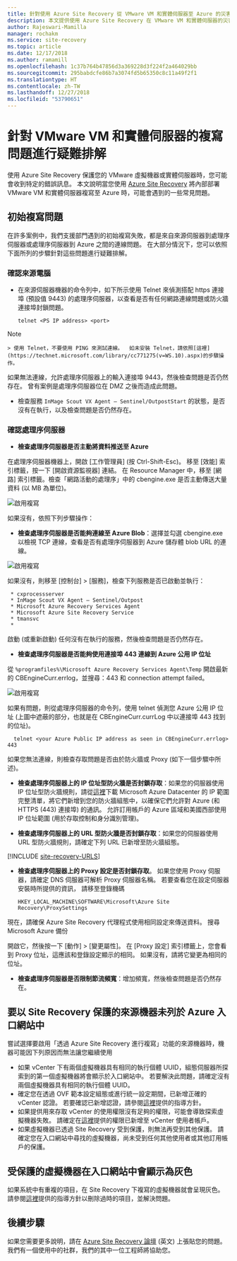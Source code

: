 ```yaml
---
title: 針對使用 Azure Site Recovery 從 VMware VM 和實體伺服器至 Azure 的災害復原複寫問題進行疑難排解 | Microsoft Docs
description: 本文提供使用 Azure Site Recovery 在 VMware VM 和實體伺服器的災害復原期間，其常見複寫問題的疑難排解資訊。
author: Rajeswari-Mamilla
manager: rochakm
ms.service: site-recovery
ms.topic: article
ms.date: 12/17/2018
ms.author: ramamill
ms.openlocfilehash: 1c37b764b47856d3a369228d3f224f2a464029bb
ms.sourcegitcommit: 295babdcfe86b7a3074fd5b65350c8c11a49f2f1
ms.translationtype: HT
ms.contentlocale: zh-TW
ms.lasthandoff: 12/27/2018
ms.locfileid: "53790651"
---
```

# <a name="troubleshoot-replication-issues-for-vmware-vms-and-physical-servers"></a>針對 VMware VM 和實體伺服器的複寫問題進行疑難排解

使用 Azure Site Recovery 保護您的 VMware 虛擬機器或實體伺服器時，您可能會收到特定的錯誤訊息。 本文說明當您使用 [Azure Site Recovery](site-recovery-overview.md) 將內部部署 VMware VM 和實體伺服器複寫至 Azure 時，可能會遇到的一些常見問題。


## <a name="initial-replication-issues"></a>初始複寫問題

在許多案例中，我們支援部門遇到的初始複寫失敗，都是來自來源伺服器到處理序伺服器或處理序伺服器到 Azure 之間的連線問題。 在大部分情況下，您可以依照下面所列的步驟針對這些問題進行疑難排解。

### <a name="verify-the-source-machine"></a>確認來源電腦
* 在來源伺服器機器的命令列中，如下所示使用 Telnet 來偵測搭配 https 連接埠 (預設值 9443) 的處理序伺服器，以查看是否有任何網路連線問題或防火牆連接埠封鎖問題。

    `telnet <PS IP address> <port>`
> [!NOTE]
    > 使用 Telnet，不要使用 PING 來測試連線。  如未安裝 Telnet，請依照[這裡](https://technet.microsoft.com/library/cc771275(v=WS.10).aspx)的步驟操作。

如果無法連線，允許處理序伺服器上的輸入連接埠 9443，然後檢查問題是否仍然存在。 曾有案例是處理序伺服器位在 DMZ 之後而造成此問題。

* 檢查服務 `InMage Scout VX Agent – Sentinel/OutpostStart` 的狀態，是否沒有在執行，以及檢查問題是否仍然存在。   

### <a name="verify-the-process-server"></a>確認處理序伺服器

* **檢查處理序伺服器是否主動將資料推送至 Azure**

在處理序伺服器機器上，開啟 [工作管理員] \(按 Ctrl-Shift-Esc\)。 移至 [效能] 索引標籤，按一下 [開啟資源監視器] 連結。 在 Resource Manager 中，移至 [網路] 索引標籤。檢查「網路活動的處理序」中的 cbengine.exe 是否主動傳送大量資料 (以 MB 為單位)。

![啟用複寫](./media/vmware-azure-troubleshoot-replication/cbengine.png)

如果沒有，依照下列步驟操作：

* **檢查處理序伺服器是否能夠連線至 Azure Blob**：選擇並勾選 cbengine.exe 以檢視 TCP 連線，查看是否有處理序伺服器到 Azure 儲存體 blob URL 的連線。

![啟用複寫](./media/vmware-azure-troubleshoot-replication/rmonitor.png)

如果沒有，則移至 [控制台] > [服務]，檢查下列服務是否已啟動並執行：

     * cxprocessserver
     * InMage Scout VX Agent – Sentinel/Outpost
     * Microsoft Azure Recovery Services Agent
     * Microsoft Azure Site Recovery Service
     * tmansvc
     *
啟動 (或重新啟動) 任何沒有在執行的服務，然後檢查問題是否仍然存在。

* **檢查處理序伺服器是否能夠使用連接埠 443 連線到 Azure 公用 IP 位址**

從 `%programfiles%\Microsoft Azure Recovery Services Agent\Temp` 開啟最新的 CBEngineCurr.errlog，並搜尋：443 和 connection attempt failed。

![啟用複寫](./media/vmware-azure-troubleshoot-replication/logdetails1.png)

如果有問題，則從處理序伺服器的命令列，使用 telnet 偵測您 Azure 公用 IP 位址 (上圖中遮蔽的部分，也就是在 CBEngineCurr.currLog 中以連接埠 443 找到的位址)。

      telnet <your Azure Public IP address as seen in CBEngineCurr.errlog>  443
如果您無法連線，則檢查存取問題是否由於防火牆或 Proxy (如下一個步驟中所述)。


* **檢查處理序伺服器上的 IP 位址型防火牆是否封鎖存取**：如果您的伺服器使用 IP 位址型防火牆規則，請從[這裡](https://www.microsoft.com/download/details.aspx?id=41653)下載 Microsoft Azure Datacenter 的 IP 範圍完整清單，將它們新增到您的防火牆組態中，以確保它們允許對 Azure (和 HTTPS (443) 連接埠) 的通訊。  允許訂用帳戶的 Azure 區域和美國西部使用 IP 位址範圍 (用於存取控制和身分識別管理)。

* **檢查處理序伺服器上的 URL 型防火牆是否封鎖存取**：如果您的伺服器使用 URL 型防火牆規則，請確定下列 URL 已新增至防火牆組態。

[!INCLUDE [site-recovery-URLS](../../includes/site-recovery-URLS.md)]  

* **檢查處理序伺服器上的 Proxy 設定是否封鎖存取**。  如果您使用 Proxy 伺服器，請確定 DNS 伺服器可解析 Proxy 伺服器名稱。
若要查看您在設定伺服器安裝時所提供的資訊， 請移至登錄機碼

    `HKEY_LOCAL_MACHINE\SOFTWARE\Microsoft\Azure Site Recovery\ProxySettings`

現在，請確保 Azure Site Recovery 代理程式使用相同設定來傳送資料。
搜尋 Microsoft Azure 備份

開啟它，然後按一下 [動作] > [變更屬性]。 在 [Proxy 設定] 索引標籤上，您會看到 Proxy 位址，這應該和登錄設定顯示的相同。 如果沒有，請將它變更為相同的位址。


* **檢查處理序伺服器是否限制節流頻寬**：增加頻寬，然後檢查問題是否仍然存在。

## <a name="source-machine-to-be-protected-through-site-recovery-is-not-listed-on-azure-portal"></a>要以 Site Recovery 保護的來源機器未列於 Azure 入口網站中

嘗試選擇要啟用「透過 Azure Site Recovery 進行複寫」功能的來源機器時，機器可能因下列原因而無法讓您繼續使用

* 如果 vCenter 下有兩個虛擬機器具有相同的執行個體 UUID，組態伺服器所探索到的第一個虛擬機器將會顯示於入口網站中。 若要解決此問題，請確定沒有兩個虛擬機器具有相同的執行個體 UUID。
* 確定您在透過 OVF 範本設定組態或進行統一設定期間，已新增正確的 vCenter 認證。 若要確認已新增認證，請參閱[這裡](vmware-azure-manage-configuration-server.md#modify-credentials-for-automatic-discovery)提供的指導方針。
* 如果提供用來存取 vCenter 的使用權限沒有足夠的權限，可能會導致探索虛擬機器失敗。 請確定在[這裡](vmware-azure-tutorial-prepare-on-premises.md#prepare-an-account-for-automatic-discovery)提供的權限已新增至 vCenter 使用者帳戶。
* 如果虛擬機器已透過 Site Recovery 受到保護，則無法再受到其他保護。 請確定您在入口網站中尋找的虛擬機器，尚未受到任何其他使用者或其他訂用帳戶的保護。

## <a name="protected-virtual-machines-are-greyed-out-in-the-portal"></a>受保護的虛擬機器在入口網站中會顯示為灰色

如果系統中有重複的項目，在 Site Recovery 下複寫的虛擬機器就會呈現灰色。 請參閱[這裡](https://social.technet.microsoft.com/wiki/contents/articles/32026.asr-vmware-to-azure-how-to-cleanup-duplicatestale-entries.aspx)提供的指導方針以刪除過時的項目，並解決問題。

## <a name="next-steps"></a>後續步驟
如果您需要更多說明，請在 [Azure Site Recovery 論壇](https://social.msdn.microsoft.com/Forums/azure/home?forum=hypervrecovmgr) \(英文\) 上張貼您的問題。 我們有一個使用中的社群，我們的其中一位工程師將協助您。
